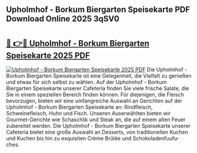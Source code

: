 ## Upholmhof - Borkum Biergarten Speisekarte PDF Download Online 2025 3qSV0

# <h2><a href="http://gce05le.nevu.top/?p=Upholmhof+-+Borkum+Biergarten+Speisekarte">🔗 👉🔴 Upholmhof - Borkum Biergarten Speisekarte 2025 PDF</a></h2>

[![Upholmhof - Borkum Biergarten Speisekarte 2025 PDF](https://i.imgur.com/dBaPXMq.png)](http://gce05le.nevu.top/?p=Upholmhof+-+Borkum+Biergarten+Speisekarte)
Die Upholmhof - Borkum Biergarten Speisekarte ist eine Gelegenheit, die Vielfalt zu genießen und etwas für sich selbst zu wählen. Auf der Upholmhof - Borkum Biergarten Speisekarte unserer Cafeteria finden Sie viele frische Salate, die Sie in einem speziellen Bereich finden können. Für diejenigen, die Fleisch bevorzugen, bieten wir eine umfangreiche Auswahl an Gerichten auf der Upholmhof - Borkum Biergarten Speisekarte an: Rindfleisch, Schweinefleisch, Huhn und Fisch. Unseren Auserwählten bieten wir Gourmet-Gerichte wie Schaschlik und Steak an, die auf einem alten Feuer zubereitet werden. Die Upholmhof - Borkum Biergarten Speisekarte unserer Cafeteria bietet eine große Auswahl an Desserts, von traditionellen Kuchen und Kuchen bis hin zu exquisiten Crème Brûlée und Schokoladenfuufu-ches.
